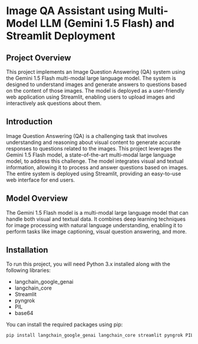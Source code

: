 # Image QA Assistant using Multi-Model LLM (Gemini 1.5 Flash) and Streamlit Deployment

## Project Overview
This project implements an Image Question Answering (QA) system using the Gemini 1.5 Flash multi-modal large language model. The system is designed to understand images and generate answers to questions based on the content of those images. The model is deployed as a user-friendly web application using Streamlit, enabling users to upload images and interactively ask questions about them.

## Introduction
Image Question Answering (QA) is a challenging task that involves understanding and reasoning about visual content to generate accurate responses to questions related to the images. This project leverages the Gemini 1.5 Flash model, a state-of-the-art multi-modal large language model, to address this challenge. The model integrates visual and textual information, allowing it to process and answer questions based on images. The entire system is deployed using Streamlit, providing an easy-to-use web interface for end users.

## Model Overview
The Gemini 1.5 Flash model is a multi-modal large language model that can handle both visual and textual data. It combines deep learning techniques for image processing with natural language understanding, enabling it to perform tasks like image captioning, visual question answering, and more.

## Installation
To run this project, you will need Python 3.x installed along with the following libraries:

- langchain_google_genai
- langchain_core
- Streamlit
- pyngrok
- PIL
- base64

You can install the required packages using pip:
```bash
pip install langchain_google_genai langchain_core streamlit pyngrok PIL base64
